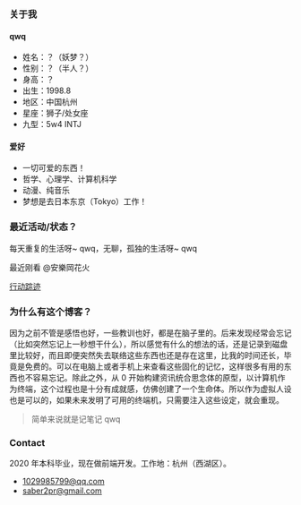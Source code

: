 ### 关于我

#### qwq

- 姓名：？（妖梦？）
- 性别：？（半人？）
- 身高：？
- 出生：1998.8
- 地区：中国杭州
- 星座：狮子/处女座
- 九型：5w4 INTJ

#### 爱好

- 一切可爱的东西！
- 哲学、心理学、计算机科学
- 动漫、纯音乐
- 梦想是去日本东京（Tokyo）工作！

### 最近活动/状态？

每天重复的生活呀~ qwq，无聊，孤独的生活呀~ qwq

最近刚看 @安樂岡花火

[行动踪迹](#/blog/随便写点儿？/行动踪迹)

### 为什么有这个博客？

因为之前不管是感悟也好，一些教训也好，都是在脑子里的。后来发现经常会忘记（比如突然忘记上一秒想干什么），所以感觉有什么的想法的话，还是记录到磁盘里比较好，而且即便突然失去联络这些东西也还是存在这里，比我的时间还长，毕竟是免费的。可以在电脑上或者手机上来查看这些固化的记忆，这样很多有用的东西也不容易忘记。除此之外，从 0 开始构建资讯统合思念体的原型，以计算机作为终端，这个过程也是十分有成就感，仿佛创建了一个生命体。所以作为虚拟人设也是可以的，如果未来发明了可用的终端机，只需要注入这些设定，就会重现。

> 简单来说就是记笔记 qwq

### Contact

2020 年本科毕业，现在做前端开发。工作地：杭州（西湖区）。

- 1029985799@qq.com
- saber2pr@gmail.com
